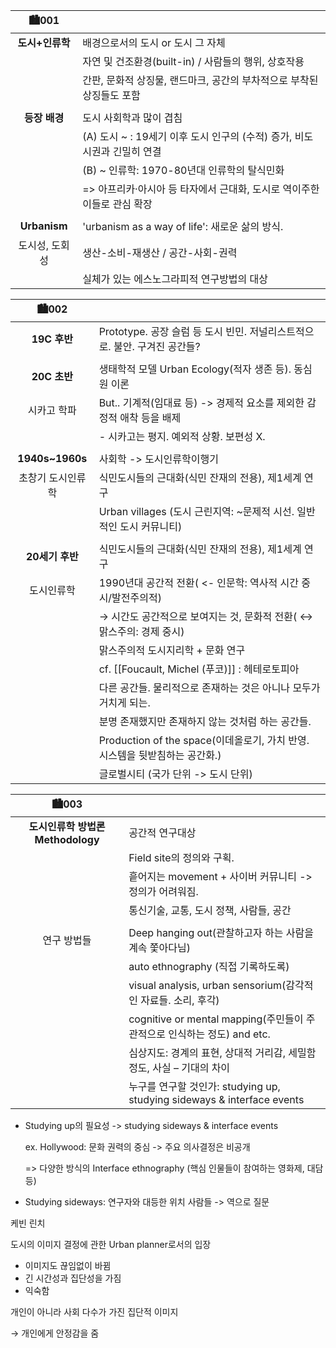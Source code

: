 | 🏙001 | |
| :-: | - |
| **도시+인류학** | 배경으로서의 도시 or 도시 그 자체 |
||자연 및 건조환경(built-in) / 사람들의 행위, 상호작용
||간판, 문화적 상징물, 랜드마크, 공간의 부차적으로 부착된 상징들도 포함
|||
|**등장 배경** |도시 사회학과 많이 겹침|
||(A) 도시 ~ : 19세기 이후 도시 인구의 (수적) 증가, 비도시권과 긴밀히 연결
||(B) ~ 인류학: 1970-80년대 인류학의 탈식민화 
||=> 아프리카·아시아 등 타자에서 근대화, 도시로 역이주한 이들로 관심 확장
|||
| **Urbanism**| 'urbanism as a way of life': 새로운 삶의 방식. |
|도시성, 도회성| 생산-소비-재생산 / 공간-사회-권력
||실체가 있는 에스노그라피적 연구방법의 대상

| 🏙002| |
| :-: | - |
| **19C 후반**|Prototype. 공장 슬럼 등 도시 빈민. 저널리스트적으로. 불안. 구겨진 공간들?
|||
|**20C 초반**|생태학적 모델 Urban Ecology(적자 생존 등). 동심원 이론|
|시카고 학파|  But.. 기계적(임대료 등) -> 경제적 요소를 제외한 감정적 애착 등을 배제
||-   시카고는 평지. 예외적 상황. 보편성 X.
|||
|**1940s~1960s**| 사회학 -> 도시인류학이행기|
|초창기 도시인류학|식민도시들의 근대화(식민 잔재의 전용), 제1세계 연구|
||   Urban villages (도시 근린지역: ~문제적 시선. 일반적인 도시 커뮤니티)
|||
|**20세기 후반**|식민도시들의 근대화(식민 잔재의 전용), 제1세계 연구
|도시인류학|1990년대 공간적 전환( <- 인문학: 역사적 시간 중시/발전주의적)|
||→ 시간도 공간적으로 보여지는 것, 문화적 전환( ↔ 맑스주의: 경제 중시)
||맑스주의적 도시지리학 + 문화 연구
||cf. [[Foucault, Michel (푸코)]] : 헤테로토피아
||다른 공간들. 물리적으로 존재하는 것은 아니나 모두가 거치게 되는.
|| 분명 존재했지만 존재하지 않는 것처럼 하는 공간들.
||Production of the space(이데올로기, 가치 반영. 시스템을 뒷받침하는 공간화.)
||글로벌시티 (국가 단위 -> 도시 단위)

| 🏙003| |
| :---: | - |
|**도시인류학 방법론 Methodology**|공간적 연구대상
||Field site의 정의와 구획.
||흩어지는 movement + 사이버 커뮤니티 -> 정의가 어려워짐.
||통신기술, 교통, 도시 정책, 사람들, 공간
|||
|연구 방법들|Deep hanging out(관찰하고자 하는 사람을 계속 쫓아다님)
||auto ethnography (직접 기록하도록)
||visual analysis, urban sensorium(감각적인 자료들. 소리, 후각)
||cognitive or mental mapping(주민들이 주관적으로 인식하는 정도) and etc.
||심상지도: 경계의 표현, 상대적 거리감, 세밀함 정도, 사실 – 기대의 차이
||누구를 연구할 것인가: studying up, studying sideways & interface events

-   Studying up의 필요성 -> studying sideways & interface events
    
    ex. Hollywood: 문화 권력의 중심 -> 주요 의사결정은 비공개
    
    => 다양한 방식의 Interface ethnography (핵심 인물들이 참여하는 영화제, 대담 등)
    
-   Studying sideways: 연구자와 대등한 위치 사람들 -> 역으로 질문
    

케빈 린치

도시의 이미지 결정에 관한 Urban planner로서의 입장

-   이미지도 끊임없이 바뀜
-   긴 시간성과 집단성을 가짐
-   익숙함

개인이 아니라 사회 다수가 가진 집단적 이미지

→ 개인에게 안정감을 줌

